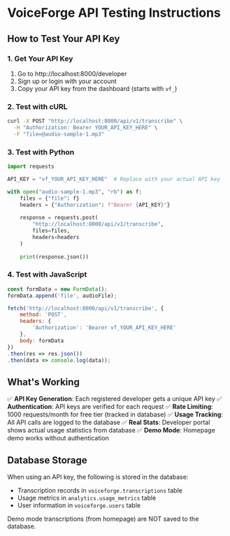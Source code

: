 # VoiceForge API Testing Instructions

## How to Test Your API Key

### 1. Get Your API Key
1. Go to http://localhost:8000/developer
2. Sign up or login with your account
3. Copy your API key from the dashboard (starts with `vf_`)

### 2. Test with cURL
```bash
curl -X POST "http://localhost:8000/api/v1/transcribe" \
  -H "Authorization: Bearer YOUR_API_KEY_HERE" \
  -F "file=@audio-sample-1.mp3"
```

### 3. Test with Python
```python
import requests

API_KEY = "vf_YOUR_API_KEY_HERE"  # Replace with your actual API key

with open("audio-sample-1.mp3", "rb") as f:
    files = {"file": f}
    headers = {"Authorization": f"Bearer {API_KEY}"}
    
    response = requests.post(
        "http://localhost:8000/api/v1/transcribe",
        files=files,
        headers=headers
    )
    
    print(response.json())
```

### 4. Test with JavaScript
```javascript
const formData = new FormData();
formData.append('file', audioFile);

fetch('http://localhost:8000/api/v1/transcribe', {
    method: 'POST',
    headers: {
        'Authorization': 'Bearer vf_YOUR_API_KEY_HERE'
    },
    body: formData
})
.then(res => res.json())
.then(data => console.log(data));
```

## What's Working

✅ **API Key Generation**: Each registered developer gets a unique API key
✅ **Authentication**: API keys are verified for each request
✅ **Rate Limiting**: 1000 requests/month for free tier (tracked in database)
✅ **Usage Tracking**: All API calls are logged to the database
✅ **Real Stats**: Developer portal shows actual usage statistics from database
✅ **Demo Mode**: Homepage demo works without authentication

## Database Storage

When using an API key, the following is stored in the database:
- Transcription records in `voiceforge.transcriptions` table
- Usage metrics in `analytics.usage_metrics` table
- User information in `voiceforge.users` table

Demo mode transcriptions (from homepage) are NOT saved to the database.